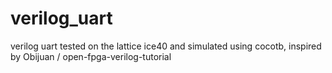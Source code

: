 # verilog_uart
verilog uart tested on the lattice ice40 and simulated using cocotb, inspired by Obijuan / open-fpga-verilog-tutorial
